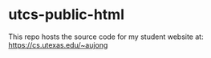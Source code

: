 # utcs-public-html

This repo hosts the source code for my student website at: https://cs.utexas.edu/~aujong
